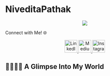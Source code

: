 # NiveditaPathak

<p align="center">
  <img src="https://capsule-render.vercel.app/api?text=Hey%20Everyone!🕹️&animation=fadeIn&type=waving&color=gradient&height=100" />
</p>

Connect with Me! 🌐

<p align="center">
  <!-- your icons here -->
</p>

<p align="center">
  
  <a href="https://www.linkedin.com/in/nivedita-pathak-a6b795225/" target="_blank">
    <img src="https://img.icons8.com/ios-filled/50/0A66C2/linkedin-circled--v1.png" alt="LinkedIn" height="40" />
  </a>
  <a href="https://medium.com/@pathaknivedita21" target="_blank">
    <img src="https://img.icons8.com/ios-filled/50/000000/medium-monogram.png" alt="Medium" height="40" />
  </a>
  
  
  <a href="https://www.instagram.com/niveditapathak21/" target="_blank">
    <img src="https://img.icons8.com/ios-filled/50/FF0080/instagram-new--v1.png" alt="Instagram" height="40" />
  </a>
</p>



## 👩🏻‍💻✨ A Glimpse Into My World
